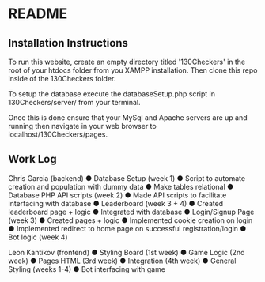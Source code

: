 # README

## Installation Instructions
To run this website, create an empty directory titled '130Checkers' in the root of your htdocs folder from you XAMPP installation. Then clone this repo inside of the 130Checkers folder.

To setup the database execute the databaseSetup.php script in 130Checkers/server/ from your terminal.

Once this is done ensure that your MySql and Apache servers are up and running then navigate in your web browser to localhost/130Checkers/pages.

## Work Log
Chris Garcia (backend)
	● Database Setup (week 1)
	    ● Script to automate creation and population with dummy data
	    ● Make tables relational
	● Database PHP API scripts (week 2)
	    ● Made API scripts to facilitate interfacing with database
	● Leaderboard (week 3 + 4)
	    ● Created leaderboard page + logic
	    ● Integrated with database
	● Login/Signup Page (week 3)
	    ● Created pages + logic
	    ● Implemented cookie creation on login
	    ● Implemented redirect to home page on successful registration/login
	● Bot logic (week 4)

Leon Kantikov (frontend)
	● Styling Board (1st week)
	● Game Logic (2nd week)
	● Pages HTML (3rd week)
	● Integration (4th week)
	● General Styling (weeks 1-4)
	● Bot interfacing with game
